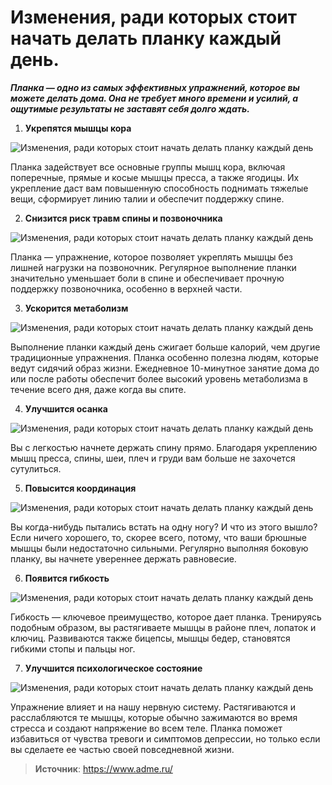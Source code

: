# Изменения, ради которых стоит начать делать планку каждый день.

_**Планка — одно из самых эффективных упражнений, которое вы можете делать дома. Она не требует много времени и усилий, а ощутимые результаты не заставят себя долго ждать.**_

1. **Укрепятся мышцы кора**

  ![Изменения, ради которых стоит начать делать планку каждый день](/images/Houseworks/Health/izm_planka_001.jpg 'Изменения, ради которых стоит начать делать планку каждый день')

  Планка задействует все основные группы мышц кора, включая поперечные, прямые и косые мышцы пресса, а также ягодицы. Их укрепление даст вам повышенную способность поднимать тяжелые вещи, сформирует линию талии и обеспечит поддержку спине.

2. **Снизится риск травм спины и позвоночника**

  ![Изменения, ради которых стоит начать делать планку каждый день](/images/Houseworks/Health/izm_planka_002.jpg 'Изменения, ради которых стоит начать делать планку каждый день')

  Планка — упражнение, которое позволяет укреплять мышцы без лишней нагрузки на позвоночник. Регулярное выполнение планки значительно уменьшает боли в спине и обеспечивает прочную поддержку позвоночника, особенно в верхней части.

3. **Ускорится метаболизм**

  ![Изменения, ради которых стоит начать делать планку каждый день](/images/Houseworks/Health/izm_planka_003.jpg 'Изменения, ради которых стоит начать делать планку каждый день')

  Выполнение планки каждый день сжигает больше калорий, чем другие традиционные упражнения. Планка особенно полезна людям, которые ведут сидячий образ жизни. Ежедневное 10-минутное занятие дома до или после работы обеспечит более высокий уровень метаболизма в течение всего дня, даже когда вы спите.

4. **Улучшится осанка**

  ![Изменения, ради которых стоит начать делать планку каждый день](/images/Houseworks/Health/izm_planka_004.jpg 'Изменения, ради которых стоит начать делать планку каждый день')

  Вы с легкостью начнете держать спину прямо. Благодаря укреплению мышц пресса, спины, шеи, плеч и груди вам больше не захочется сутулиться.

5. **Повысится координация**

  ![Изменения, ради которых стоит начать делать планку каждый день](/images/Houseworks/Health/izm_planka_005.jpg 'Изменения, ради которых стоит начать делать планку каждый день')

  Вы когда-нибудь пытались встать на одну ногу? И что из этого вышло? Если ничего хорошего, то, скорее всего, потому, что ваши брюшные мышцы были недостаточно сильными. Регулярно выполняя боковую планку, вы начнете увереннее держать равновесие.

6. **Появится гибкость**

  ![Изменения, ради которых стоит начать делать планку каждый день](/images/Houseworks/Health/izm_planka_006.jpg 'Изменения, ради которых стоит начать делать планку каждый день')

  Гибкость — ключевое преимущество, которое дает планка. Тренируясь подобным образом, вы растягиваете мышцы в районе плеч, лопаток и ключиц. Развиваются также бицепсы, мышцы бедер, становятся гибкими стопы и пальцы ног.

7. **Улучшится психологическое состояние**

  ![Изменения, ради которых стоит начать делать планку каждый день](/images/Houseworks/Health/izm_planka_007.jpg 'Изменения, ради которых стоит начать делать планку каждый день')

  Упражнение влияет и на нашу нервную систему. Растягиваются и расслабляются те мышцы, которые обычно зажимаются во время стресса и создают напряжение во всем теле. Планка поможет избавиться от чувства тревоги и симптомов депрессии, но только если вы сделаете ее частью своей повседневной жизни.

> **Источник**: https://www.adme.ru/
